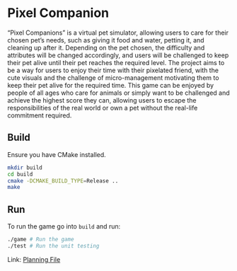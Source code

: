 # Pixel Companion

“Pixel Companions” is a virtual pet simulator, allowing users to care for their chosen pet’s needs, such as giving it food and water, petting it, and cleaning up after it. Depending on the pet chosen, the difficulty and attributes will be changed accordingly, and users will be challenged to keep their pet alive until their pet reaches the required level. The project aims to be a way for users to enjoy their time with their pixelated friend, with the cute visuals and the challenge of micro-management motivating them to keep their pet alive for the required time. This game can be enjoyed by people of all ages who care for animals or simply want to be challenged and achieve the highest score they can, allowing users to escape the responsibilities of the real world or own a pet without the real-life commitment required.


## Build

Ensure you have CMake installed.

```sh
mkdir build
cd build
cmake -DCMAKE_BUILD_TYPE=Release .. 
make
```

## Run

To run the game go into `build` and run:

```sh
./game # Run the game
./test # Run the unit testing
```









Link: [Planning File](https://uao365-my.sharepoint.com/:w:/r/personal/a1925005_adelaide_edu_au/Documents/OOP%20Planning%20Document.docx?d=wcb25172e90c44b59b39e56529ba399d0&csf=1&web=1&e=NK1DVS)



